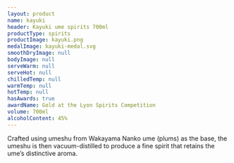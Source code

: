 ```yaml
---
layout: product
name: kayuki
header: Kayuki ume spirits 700ml
productType: spirits
productImage: kayuki.png
medalImage: kayuki-medal.svg
smoothDryImage: null
bodyImage: null
serveWarm: null
serveHot: null
chilledTemp: null
warmTemp: null
hotTemp: null
hasAwards: true
awardName: Gold at the Lyon Spirits Competition
volume: 700ml
alcoholContent: 45%
---
```


Crafted using umeshu from Wakayama Nanko ume (plums) as the base, the umeshu is then vacuum-distilled to produce a fine spirit that retains the ume’s distinctive aroma.  

